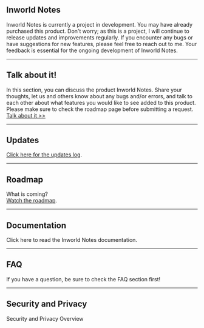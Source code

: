 ## Inworld Notes

Inworld Notes is currently a project in development. You may have already purchased this product. Don't worry; as this is a project, I will continue to release updates and improvements regularly. If you encounter any bugs or have suggestions for new features, please feel free to reach out to me. Your feedback is essential for the ongoing development of Inworld Notes. 

---

## Talk about it!

In this section, you can discuss the product Inworld Notes. Share your thoughts, let us and others know about any bugs and/or errors, and talk to each other about what features you would like to see added to this product. Please make sure to check the roadmap page before submitting a request.<br>
<a href="https://www.tapatalk.com/groups/jolt/viewtopic.php?f=2&t=3" target="_blank" rel="noopener noreferrer">Talk about it >></a>

---

## Updates

[Click here for the updates log](#inworld-notes-updates).

---

## Roadmap

What is coming?<br>
[Watch the roadmap](#inworld-notes-roadmap).

---

## Documentation

Click here to read the Inworld Notes documentation. 

---

## FAQ

If you have a question, be sure to check the FAQ section first! 

---

## Security and Privacy

Security and Privacy Overview